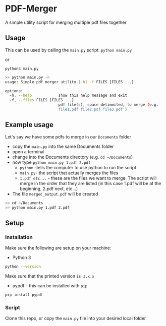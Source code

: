 # PDF-Merger
A simple utility script for merging multiple pdf files together

## Usage
This can be used by calling the `main.py` script:
`python main.py`

or

`python3 main.py`

```sh
>> python main.py -h
usage: Simple pdf merger utility [-h] -f FILES [FILES ...]

options:
  -h, --help            show this help message and exit
  -f, --files FILES [FILES ...]
                        pdf file(s), space delimmited, to merge (e.g. '-f
                        file1.pdf file2.pdf file3.pdf')
```
## Example usage
Let's say we have some pdfs to merge in our `Documents` folder
- copy the `main.py` into the same Documents folder
- open a terminal
- change into the Documents directory (e.g. `cd ~/Documents`)
- now type `python main.py 1.pdf 2.pdf`
  - `python` -tells the computer to use python to run the script
  - `main.py`- the script that actually merges the files
  - `1.pdf etc...` - these are the files we want to merge. The script will merge in the order that they are listed (in this case 1.pdf will be at the beginning, 2.pdf next, etc...)
- The file `merged_output.pdf` will be created
 
```sh
>> cd ~/Documents
>> python main.py 1.pdf 2.pdf
```

## Setup
### Installation
Make sure the following are setup on your machine:
- Python 3
```sh
python --version
```
Make sure that the printed version `is 3.x.x`
- pypdf - this can be installed with `pip`
```sh
pip install pypdf
```
### Script
Clone this repo, or copy the `main.py` file into your desired local folder

